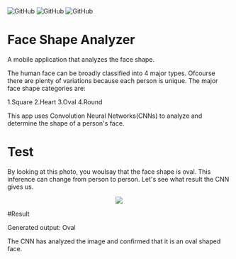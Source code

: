 <div class="column">
    <img alt="GitHub" src="https://img.shields.io/badge/Tensorflow-2.0-blue.svg">
    <img alt="GitHub" src="https://img.shields.io/badge/Keras-2.2.5-blue.svg">
    <img alt="GitHub" src="https://img.shields.io/badge/Lisence-GNU_Lessesr_General_Public_Lisence_v3.0-brightgreen.svg">
 

# Face Shape Analyzer
A mobile application that analyzes the face shape.

The human face can be broadly classified into 4 major types. Ofcourse there are plenty of variations because each person is unique. The major face shape categories are:

1.Square
2.Heart 
3.Oval
4.Round 

This app uses Convolution Neural Networks(CNNs) to analyze and determine the shape of a person's face.

# Test
By looking at this photo, you woulsay that the face shape is oval. This inference can change from person to person. Let's see what result the CNN gives us.

<p align="center">
  <img width="" height="" src="https://media.giphy.com/media/Xd270oOTrwL2sHyyrW/giphy.gif">
</p>

#Result

Generated output: Oval

The CNN has analyzed the image and confirmed that it is an oval shaped face.
